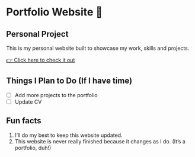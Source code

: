 # Portfolio Website 🌸
## Personal Project

This is my personal website built to showcase my work, skills and projects.

[👉 Click here to check it out](https://a104437ana.github.io/)

## Things I Plan to Do (If I have time)
- [ ] Add more projects to the portfolio
- [ ] Update CV

## Fun facts
1. I’ll do my best to keep this website updated.
2. This website is never really finished because it changes as I do. (It’s a portfolio, duh!)